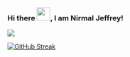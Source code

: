 ### Hi there <img src="https://raw.githubusercontent.com/MartinHeinz/MartinHeinz/master/wave.gif" width="30px">, I am Nirmal Jeffrey!
![](https://komarev.com/ghpvc/?username=nirmaljeffrey)

[![GitHub Streak](https://github-readme-streak-stats.herokuapp.com/?user=nirmaljeffrey)](https://git.io/streak-stats)

<!--
**nirmaljeffrey/nirmaljeffrey** is a ✨ _special_ ✨ repository because its `README.md` (this file) appears on your GitHub profile.

Here are some ideas to get you started:

- 🔭 I’m currently working on ...
- 🌱 I’m currently learning ...
- 👯 I’m looking to collaborate on ...
- 🤔 I’m looking for help with ...
- 💬 Ask me about ...
- 📫 How to reach me: ...
- 😄 Pronouns: ...
- ⚡ Fun fact: ...
-->
